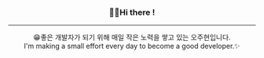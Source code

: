 ### <div align=center>🖐🏻Hi there !</div>
---

<div align="center">

😁좋은 개발자가 되기 위해 매일 작은 노력을 쌓고 있는 오주현입니다.<br>
I'm making a small effort every day to become a good developer.✨<br>


<div align="center">


</div>
  

